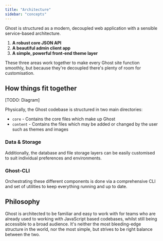 ```yaml
---
title: "Architecture"
sidebar: "concepts"
---
```


Ghost is structured as a modern, decoupled web application with a sensible service-based architecture.


1. **A robust core JSON API**
2. **A beautiful admin client app**
3. **A simple, powerful front-end theme layer**

These three areas work together to make every Ghost site function smoothly, but because they're decoupled there's plenty of room for customisation.


## How things fit together

[TODO: Diagram]

Physically, the Ghost codebase is structured in two main directories:

- `core` - Contains the core files which make up Ghost
- `content` - Contains the files which may be added or changed by the user such as themes and images


### Data & Storage

Additionally, the database and file storage layers can be easily customised to suit individual preferences and environments.

### Ghost-CLI

Orchestrating these different components is done via a comprehensive CLI and set of utilities to keep everything running and up to date.


## Philosophy

Ghost is architected to be familiar and easy to work with for teams who are already used to working with JavaScript based codebases, whilst still being accessible to a broad audience. It's neither the most bleeding-edge structure in the world, nor the most simple, but strives to be right balance between the two.
